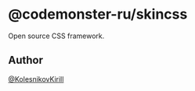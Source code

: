 # @codemonster-ru/skincss

Open source CSS framework.

## Author

[@KolesnikovKirill](https://github.com/kolesnikovKirill)